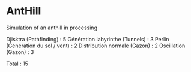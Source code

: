 # AntHill
Simulation of an anthill in processing

Djisktra (Pathfinding) :                  5 
Génération labyrinthe (Tunnels) :                      3 
Perlin (Generation du sol / vent) :       2 
Distribution normale (Gazon) :            2 
Oscillation (Gazon) :                     3 

Total :                                   15

